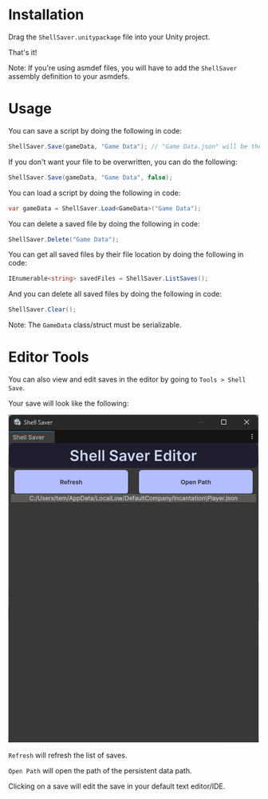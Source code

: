 # Installation
Drag the `ShellSaver.unitypackage` file into your Unity project.

That's it!

Note: If you're using asmdef files, you will have to add the `ShellSaver` assembly definition to your asmdefs.

# Usage

You can save a script by doing the following in code:
```csharp
ShellSaver.Save(gameData, "Game Data"); // "Game Data.json" will be the name of the file
```

If you don't want your file to be overwritten, you can do the following:
```csharp
ShellSaver.Save(gameData, "Game Data", false);
```

You can load a script by doing the following in code:
```csharp
var gameData = ShellSaver.Load<GameData>("Game Data");
```

You can delete a saved file by doing the following in code:
```csharp
ShellSaver.Delete("Game Data");
```

You can get all saved files by their file location by doing the following in code:
```csharp
IEnumerable<string> savedFiles = ShellSaver.ListSaves();
```

And you can delete all saved files by doing the following in code:
```csharp
ShellSaver.Clear();
```

Note: The `GameData` class/struct must be serializable.

# Editor Tools
You can also view and edit saves in the editor by going to `Tools > Shell Save`.

Your save will look like the following:

![Unity_qRcrjs3RRI.png](Unity_qRcrjs3RRI.png)

`Refresh` will refresh the list of saves.

`Open Path` will open the path of the persistent data path.

Clicking on a save will edit the save in your default text editor/IDE.